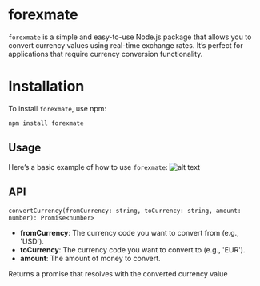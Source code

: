 ﻿# forexmate

`forexmate` is a simple and easy-to-use Node.js package that allows you to convert currency values using real-time exchange rates. It’s perfect for applications that require currency conversion functionality.


# Installation

To install `forexmate`, use npm:

`npm install forexmate`

## Usage

Here’s a basic example of how to use `forexmate`:
![alt text](<Screenshot 2024-08-30 at 10.39.36 PM.png>)

## API

 `convertCurrency(fromCurrency: string, toCurrency: string, amount: number): Promise<number>`

-   **fromCurrency**: The currency code you want to convert from (e.g., 'USD').
-   **toCurrency**: The currency code you want to convert to (e.g., 'EUR').
-   **amount**: The amount of money to convert.

Returns a promise that resolves with the converted currency value
